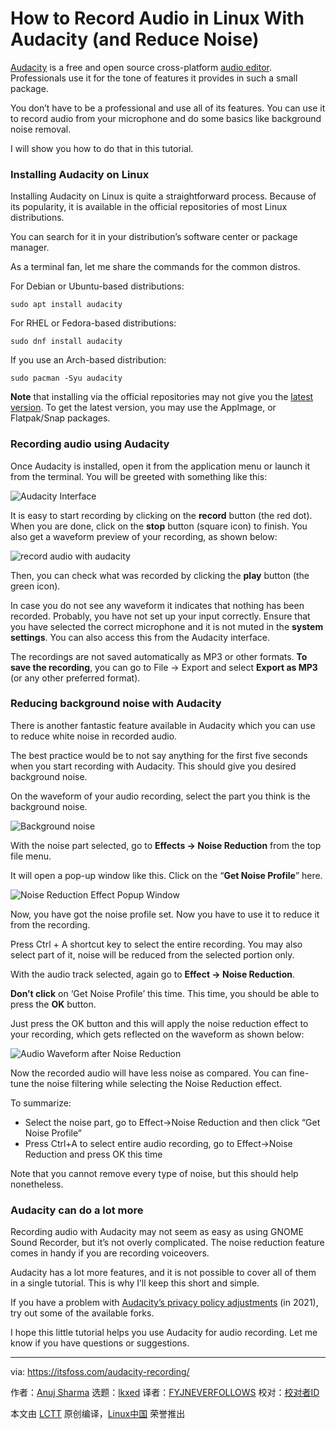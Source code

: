 [#]: subject: "How to Record Audio in Linux With Audacity (and Reduce Noise)"
[#]: via: "https://itsfoss.com/audacity-recording/"
[#]: author: "Anuj Sharma https://itsfoss.com/author/anuj/"
[#]: collector: "lkxed"
[#]: translator: "FYJNEVERFOLLOWS"
[#]: reviewer: " "
[#]: publisher: " "
[#]: url: " "

How to Record Audio in Linux With Audacity (and Reduce Noise)
======

[Audacity][1] is a free and open source cross-platform [audio editor][2]. Professionals use it for the tone of features it provides in such a small package.

You don’t have to be a professional and use all of its features. You can use it to record audio from your microphone and do some basics like background noise removal.

I will show you how to do that in this tutorial.

### Installing Audacity on Linux

Installing Audacity on Linux is quite a straightforward process. Because of its popularity, it is available in the official repositories of most Linux distributions.

You can search for it in your distribution’s software center or package manager.

As a terminal fan, let me share the commands for the common distros.

For Debian or Ubuntu-based distributions:

```
sudo apt install audacity
```

For RHEL or Fedora-based distributions:

```
sudo dnf install audacity
```

If you use an Arch-based distribution:

```
sudo pacman -Syu audacity
```

**Note** that installing via the official repositories may not give you the [latest version][3]. To get the latest version, you may use the AppImage, or Flatpak/Snap packages.

### Recording audio using Audacity

Once Audacity is installed, open it from the application menu or launch it from the terminal. You will be greeted with something like this:

![Audacity Interface][4]

It is easy to start recording by clicking on the **record** button (the red dot). When you are done, click on the **stop** button (square icon) to finish. You also get a waveform preview of your recording, as shown below:

![record audio with audacity][5]

Then, you can check what was recorded by clicking the **play** button (the green icon).

In case you do not see any waveform it indicates that nothing has been recorded. Probably, you have not set up your input correctly. Ensure that you have selected the correct microphone and it is not muted in the **system settings**. You can also access this from the Audacity interface.

The recordings are not saved automatically as MP3 or other formats. **To save the recording**, you can go to File → Export and select **Export as MP3** (or any other preferred format).

### Reducing background noise with Audacity

There is another fantastic feature available in Audacity which you can use to reduce white noise in recorded audio.

The best practice would be to not say anything for the first five seconds when you start recording with Audacity. This should give you desired background noise.

On the waveform of your audio recording, select the part you think is the background noise.

![Background noise][6]

With the noise part selected, go to **Effects → Noise Reduction** from the top file menu.

It will open a pop-up window like this. Click on the “**Get Noise Profile**” here.

![Noise Reduction Effect Popup Window][7]

Now, you have got the noise profile set. Now you have to use it to reduce it from the recording.

Press Ctrl + A shortcut key to select the entire recording. You may also select part of it, noise will be reduced from the selected portion only.

With the audio track selected, again go to **Effect → Noise Reduction**.

**Don’t click** on ‘Get Noise Profile’ this time. This time, you should be able to press the **OK** button.

Just press the OK button and this will apply the noise reduction effect to your recording, which gets reflected on the waveform as shown below:

![Audio Waveform after Noise Reduction][8]

Now the recorded audio will have less noise as compared. You can fine-tune the noise filtering while selecting the Noise Reduction effect.

To summarize:

* Select the noise part, go to Effect->Noise Reduction and then click “Get Noise Profile”
* Press Ctrl+A to select entire audio recording, go to Effect->Noise Reduction and press OK this time

Note that you cannot remove every type of noise, but this should help nonetheless.

### Audacity can do a lot more

Recording audio with Audacity may not seem as easy as using GNOME Sound Recorder, but it’s not overly complicated. The noise reduction feature comes in handy if you are recording voiceovers.

Audacity has a lot more features, and it is not possible to cover all of them in a single tutorial. This is why I’ll keep this short and simple.

If you have a problem with [Audacity’s privacy policy adjustments][9] (in 2021), try out some of the available forks.

I hope this little tutorial helps you use Audacity for audio recording. Let me know if you have questions or suggestions.

--------------------------------------------------------------------------------

via: https://itsfoss.com/audacity-recording/

作者：[Anuj Sharma][a]
选题：[lkxed][b]
译者：[FYJNEVERFOLLOWS](https://github.com/FYJNEVERFOLLOWS)
校对：[校对者ID](https://github.com/校对者ID)

本文由 [LCTT](https://github.com/LCTT/TranslateProject) 原创编译，[Linux中国](https://linux.cn/) 荣誉推出

[a]: https://itsfoss.com/author/anuj/
[b]: https://github.com/lkxed
[1]: https://github.com/audacity/audacity
[2]: https://itsfoss.com/best-audio-editors-linux/
[3]: https://github.com/audacity/audacity/releases
[4]: https://itsfoss.com/wp-content/uploads/2022/08/audacity-interface.png
[5]: https://itsfoss.com/wp-content/uploads/2022/08/record-audio-with-audacity.png
[6]: https://itsfoss.com/wp-content/uploads/2022/08/audacity-noise-reduction.png
[7]: https://itsfoss.com/wp-content/uploads/2022/08/audacity-noise-steps.png
[8]: https://itsfoss.com/wp-content/uploads/2022/08/audacity-noise-reduced.png
[9]: https://news.itsfoss.com/audacity-fiasco-fork/
